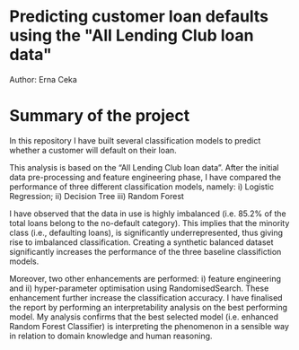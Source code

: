 # Predicting customer loan defaults using the "All Lending Club loan data"
Author: Erna Ceka

# Summary of the project
In this repository I have built several classification models to predict whether a customer will default on their loan.

This analysis is based on the  “All Lending Club loan data”. After the initial data pre-processing and feature
engineering phase, I have compared the performance of three different classification models, namely:
i) Logistic Regression;
ii) Decision Tree
iii) Random Forest

I have observed that the data in use is highly imbalanced (i.e. 85.2% of the total loans belong to the no-default category).
This implies that the minority class (i.e., defaulting loans), is significantly underrepresented, thus giving rise to imbalanced
classification. Creating a synthetic balanced dataset significantly increases the performance of the three baseline
classifiction models. 

Moreover, two other enhancements are performed: i) feature engineering and ii) hyper-parameter optimisation
using RandomisedSearch. These enhancement further increase the classification accuracy. 
I have finalised the report by performing an interpretability analysis on the best performing model. 
My analysis confirms that the best selected model (i.e. enhanced Random Forest Classifier) is interpreting the phenomenon in a sensible way in relation to
domain knowledge and human reasoning.
